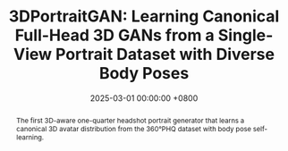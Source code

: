 ---
title:          "3DPortraitGAN: Learning Canonical Full-Head 3D GANs from a Single-View Portrait Dataset with Diverse Body Poses"
date:           2025-03-01 00:00:00 +0800
selected:       true
pub:            "IEEE Transactions on Circuits and Systems for Video Technology"
# pub_post:       'Under review'
pub_date:       "2025"
pub_ab:         "TCSVT"

abstract: >-
  The first 3D-aware one-quarter headshot portrait generator that learns a canonical 3D avatar distribution from the 360°PHQ dataset with body pose self-learning. 

cover:          /assets/images/publications/3DPortraitGAN.png
authors:
  - Yiqian Wu
  - Hao Xu
  - Xiangjun Tang
  - Yue Shangguan
  - Hongbo Fu
  - Xiaogang Jin
links:
  Paper: https://ieeexplore.ieee.org/document/11072208
  Project: https://onethousandwu.com/3DPortraitGAN.github.io/
  Code: https://github.com/oneThousand1000/3DPortraitGAN
  Supplementary: https://drive.google.com/file/d/16aNE5USZ0U32bgGJS1G5xWrY0oIMTfre/view?usp=sharing
--- 